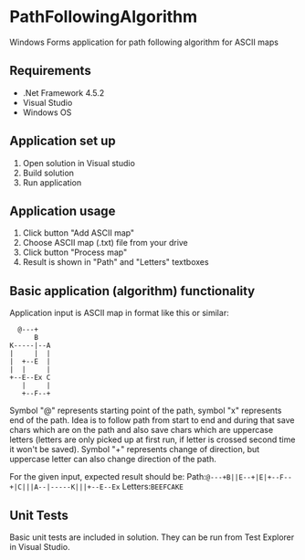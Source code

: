 # PathFollowingAlgorithm
Windows Forms application for path following algorithm for ASCII maps

## Requirements
- .Net Framework 4.5.2
- Visual Studio
- Windows OS

## Application set up
1. Open solution in Visual studio
2. Build solution
3. Run application

## Application usage
1. Click button "Add ASCII map"
2. Choose ASCII map (.txt) file from your drive
3. Click button "Process map"
4. Result is shown in "Path" and "Letters" textboxes

## Basic application (algorithm) functionality
Application input is ASCII map in format like this or similar:
```
  @---+
      B
K-----|--A
|     |  |
|  +--E  |
|  |     |
+--E--Ex C
   |     |
   +--F--+
```
Symbol "@" represents starting point of the path, symbol "x" represents end of the path. Idea is to follow path from start to end and during that save chars which are on the path and also save chars which are uppercase letters (letters are only picked up at first run, if letter is crossed second time it won't be saved). Symbol "+" represents change of direction, but uppercase letter can also change direction of the path.

For the given input, expected result should be:
Path:```@---+B||E--+|E|+--F--+|C|||A--|-----K|||+--E--Ex```
Letters:```BEEFCAKE```

## Unit Tests
Basic unit tests are included in solution. They can be run from Test Explorer in Visual Studio.
